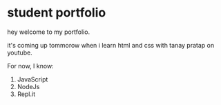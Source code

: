 # student portfolio

hey welcome to my portfolio.

it's coming up tommorow when i learn html and css with tanay pratap on youtube.
 
For now, I know:

1. JavaScript
1. NodeJs
1. Repl.it